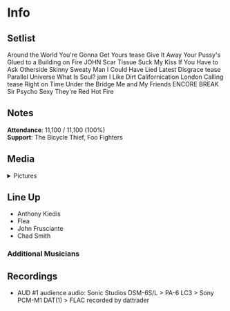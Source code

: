 # Info

## Setlist

Around the World
You're Gonna Get Yours tease
Give It Away
Your Pussy's Glued to a Building on Fire JOHN
Scar Tissue
Suck My Kiss
If You Have to Ask
Otherside
Skinny Sweaty Man
I Could Have Lied
Latest Disgrace tease
Parallel Universe
What Is Soul? jam
I Like Dirt
Californication
London Calling tease
Right on Time
Under the Bridge
Me and My Friends
ENCORE BREAK
Sir Psycho Sexy
They're Red Hot
Fire

## Notes

**Attendance**: 11,100 / 11,100 (100%)
<br>
**Support**: The Bicycle Thief, Foo Fighters

## Media 

<details>
  <summary>Pictures</summary>
  <!--<img alt="Setlist" title="Setlist" src="_.jpg" height="200" />
  <img alt="Clipping" title="Clipping" src="_.jpg" height="200" />
  <img alt="Flyer" title="Flyer" src="_.jpg" height="200" />-->
</details>

## Line Up

* Anthony Kiedis
* Flea
* John Frusciante
* Chad Smith

### Additional Musicians

## Recordings

* AUD #1 audience audio: Sonic Studios DSM-6S/L > PA-6 LC3 > Sony PCM-M1 DAT(1) > FLAC recorded by dattrader
